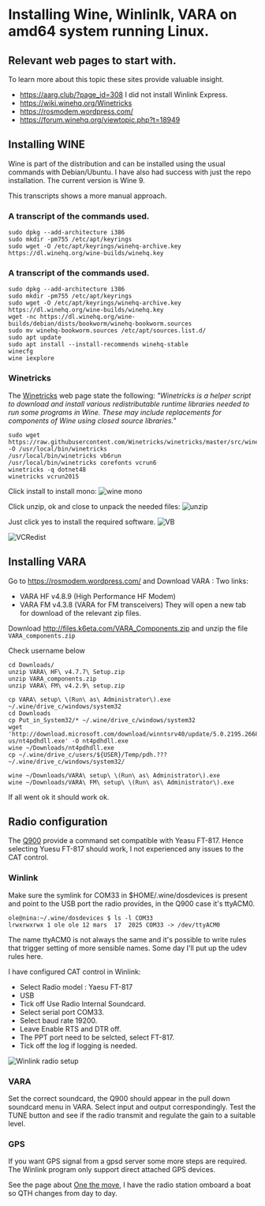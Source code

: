 
# Installing Wine, Winlinlk, VARA on amd64 system running Linux.

## Relevant web pages to start with.

To learn more about this topic these sites provide valuable 
insight.

- https://aarg.club/?page_id=308 I did not install Winlink Express.
- https://wiki.winehq.org/Winetricks
- https://rosmodem.wordpress.com/
- https://forum.winehq.org/viewtopic.php?t=18949


## Installing WINE

Wine is part of the distribution and can be installed using the usual commands with
Debian/Ubuntu. I have also had success with just the repo installation. The current 
version is Wine 9.

This transcripts shows a more manual approach. 
### A transcript of the commands used.
```
sudo dpkg --add-architecture i386
sudo mkdir -pm755 /etc/apt/keyrings
sudo wget -O /etc/apt/keyrings/winehq-archive.key https://dl.winehq.org/wine-builds/winehq.key

```

### A transcript of the commands used.
```
sudo dpkg --add-architecture i386
sudo mkdir -pm755 /etc/apt/keyrings
sudo wget -O /etc/apt/keyrings/winehq-archive.key https://dl.winehq.org/wine-builds/winehq.key
wget -nc https://dl.winehq.org/wine-builds/debian/dists/bookworm/winehq-bookworm.sources
sudo mv winehq-bookworm.sources /etc/apt/sources.list.d/
sudo apt update
sudo apt install --install-recommends winehq-stable
winecfg
wine iexplore
```
### Winetricks

The [Winetricks](https://gitlab.winehq.org/wine/wine/-/wikis/Winetricks) 
web page state the following:
_"Winetricks is a helper script to download and install various
redistributable runtime libraries needed to run some programs in Wine.
These may include replacements for components of Wine using closed
source libraries."_

```
sudo wget https://raw.githubusercontent.com/Winetricks/winetricks/master/src/winetricks -O /usr/local/bin/winetricks
/usr/local/bin/winetricks vb6run
/usr/local/bin/winetricks corefonts vcrun6 
winetricks -q dotnet48
winetricks vcrun2015
``` 


Click install to install mono:
![wine mono](https://github.com/olewsaa/amateur-radio/blob/main/pat-amd64/wine-mono.png
"Click yes to install mono")


Click unzip, ok and close to unpack the needed files:
![unzip](https://github.com/olewsaa/amateur-radio/blob/main/pat-amd64/unzip.png
"click unzip, ok and close")

Just click yes to install the required software.
![VB](https://github.com/olewsaa/amateur-radio/blob/main/pat-amd64/VB.png
"Clik yes")

![VCRedist](https://github.com/olewsaa/amateur-radio/blob/main/pat-amd64/VCRedist.png
"Click yes")


## Installing VARA
Go to  https://rosmodem.wordpress.com/ and  Download VARA : 
Two links:
- VARA HF v4.8.9 (High Performance HF Modem)
- VARA FM v4.3.8 (VARA for FM transceivers)
They will open a new tab for download of the relevant zip files.

Download http://files.k6eta.com/VARA_Components.zip and unzip the 
file ```VARA_components.zip```

Check username below
```
cd Downloads/
unzip VARA\ HF\ v4.7.7\ Setup.zip 
unzip VARA_components.zip 
unzip VARA\ FM\ v4.2.9\ setup.zip

cp VARA\ setup\ \(Run\ as\ Administrator\).exe ~/.wine/drive_c/windows/system32
cd Downloads
cp Put_in_System32/* ~/.wine/drive_c/windows/system32 
wget 'http://download.microsoft.com/download/winntsrv40/update/5.0.2195.2668/nt4/en-us/nt4pdhdll.exe' -O nt4pdhdll.exe
wine ~/Downloads/nt4pdhdll.exe
cp ~/.wine/drive_c/users/${USER}/Temp/pdh.??? ~/.wine/drive_c/windows/system32/

wine ~/Downloads/VARA\ setup\ \(Run\ as\ Administrator\).exe
wine ~/Downloads/VARA\ FM\ setup\ \(Run\ as\ Administrator\).exe
```
If all went ok it should work ok.


## Radio configuration

The [Q900](https://www.guohedz.com/Q900#) provide a command set compatible 
with Yeasu FT-817. Hence selecting Yuesu FT-817 should work, I not experienced any
issues to the CAT control.

### Winlink

Make sure the symlink for COM33 in $HOME/.wine/dosdevices is present and point to
the USB port the radio provides, in the Q900 case it's ttyACM0. 
```
ole@nina:~/.wine/dosdevices $ ls -l COM33 
lrwxrwxrwx 1 ole ole 12 mars  17  2025 COM33 -> /dev/ttyACM0
```
The name ttyACM0 is not always the same and it's possible to write rules that 
trigger setting of more sensible names. Some day I'll put up the udev rules here.


I have configured CAT control in Winlink:

- Select Radio model : Yaesu FT-817
- USB 
- Tick off Use Radio Internal Soundcard. 
- Select serial port COM33.
- Select baud rate 19200.
- Leave Enable RTS and DTR off.
- The PPT port need to be selcted, select FT-817.
- Tick off the log if logging is needed.


![Winlink radio setup](https://github.com/olewsaa/amateur-radio/blob/main/Winlink-Linux-amd64/Winlink.Q900.setup.png)


### VARA

Set the correct soundcard, the Q900 should appear in the pull down
soundcard menu in VARA. Select input and output correspondingly. 
Test the TUNE button and see if the radio transmit and regulate the 
gain to a suitable level. 



### GPS
If you want GPS signal from a gpsd server some more steps are required.
The Winlink program only support direct attached GPS devices. 

See the page about 
[One the move](https://github.com/olewsaa/amateur-radio/blob/main/on-the-move/README.md),
I have the radio station omboard a boat so QTH changes from day to day.



